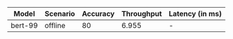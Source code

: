 | Model   | Scenario   |   Accuracy |   Throughput | Latency (in ms)   |
|---------|------------|------------|--------------|-------------------|
| bert-99 | offline    |         80 |        6.955 | -                 |